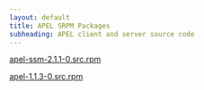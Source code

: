 ```yaml
---
layout: default
title: APEL SRPM Packages
subheading: APEL client and server source code
---
```

[apel-ssm-2.1.1-0.src.rpm](../srpms/apel-ssm-2.1.1-0.src.rpm)

[apel-1.1.3-0.src.rpm](../srpms/apel-1.1.3-0.src.rpm)